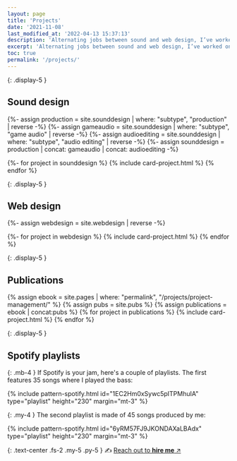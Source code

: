 ```yaml
---
layout: page
title: 'Projects'
date: '2021-11-08'
last_modified_at: '2022-04-13 15:37:13'
description: 'Alternating jobs between sound and web design, I’ve worked on many projects since the 1990s. A few highlights of the more representative.'
excerpt: 'Alternating jobs between sound and web design, I’ve worked on many projects since the 1990s. A few highlights of the more representative.'
toc: true
permalink: '/projects/'
---
```

{: .display-5 }
## Sound design

{%- assign production = site.sounddesign | where: "subtype", "production" | reverse -%}
{%- assign gameaudio = site.sounddesign | where: "subtype", "game audio" | reverse -%}
{%- assign audioediting = site.sounddesign | where: "subtype", "audio editing" | reverse -%}
{%- assign sounddesign = production | concat: gameaudio | concat: audioediting -%}
  
{%- for project in sounddesign %}
{% include card-project.html %}
{% endfor %}

{: .display-5 }
## Web design

{%- assign webdesign = site.webdesign | reverse -%}

{%- for project in webdesign %}
{% include card-project.html %}
{% endfor %}

{: .display-5 }
## Publications

{% assign ebook = site.pages | where: "permalink", "/projects/project-management/" %}
{% assign pubs = site.pubs %}
{% assign publications = ebook | concat:pubs %}
{% for project in publications %}
{% include card-project.html %}
{% endfor %}

{: .display-5 }
## Spotify playlists

{: .mb-4 }
If Spotify is your jam, here's a couple of playlists. The first features 35 songs where I played the bass:

{% include pattern-spotify.html id="1EC2Hm0xSywc5pITPMhuIA" type="playlist" height="230" margin="mt-3" %}

{: .my-4 }
The second playlist is made of 45 songs produced by me:

{% include pattern-spotify.html id="6yRM57FJ9JKONDAXaLBAdx" type="playlist" height="230" margin="mt-3" %}

{: .text-center .fs-2 .my-5 .py-5 }
✍️ [Reach out to **hire me** ↗︎](/contact/)